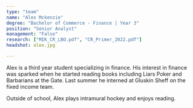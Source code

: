 ```yaml
---
type: "team"
name: "Alex Mckenzie"
degree: "Bachelor of Commerce - Finance | Year 3"
position: "Senior Analyst"
management: "False"
research: ["MIK_CR_LBO.pdf", "CR_Primer_2022.pdf"]
headshot: alex.jpg

---
```

Alex is a third year student specializing in finance. His interest in finance was sparked when he started reading books including Liars Poker and Barbarians at the Gate. Last summer he interned at Gluskin Sheff on the fixed income team. 

Outside of school, Alex plays intramural hockey and enjoys reading. 